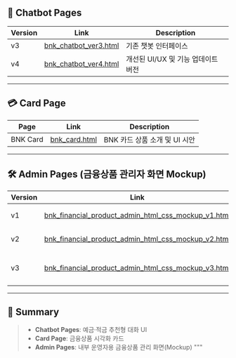  

## 🤖 Chatbot Pages
| Version | Link | Description |
|----------|------|-------------|
| v3 | [bnk_chatbot_ver3.html](https://yingbbang.github.io/bnk-3rd-project-test/bnk_chatbot_ver3.html) | 기존 챗봇 인터페이스 |
| v4 | [bnk_chatbot_ver4.html](https://yingbbang.github.io/bnk-3rd-project-test/bnk_chatbot_ver4.html) | 개선된 UI/UX 및 기능 업데이트 버전 |

---

## 💳 Card Page
| Page | Link | Description |
|-------|------|-------------|
| BNK Card | [bnk_card.html](https://yingbbang.github.io/bnk-3rd-project-test/bnk_card.html) | BNK 카드 상품 소개 및 UI 시안 |

---

## 🛠️ Admin Pages (금융상품 관리자 화면 Mockup)
| Version | Link | Description |
|----------|------|-------------|
| v1 | [bnk_financial_product_admin_html_css_mockup_v1.html](https://yingbbang.github.io/bnk-3rd-project-test/bnk_financial_product_admin_html_css_mockup_v1.html) | 기본 UI 레이아웃 구성 |
| v2 | [bnk_financial_product_admin_html_css_mockup_v2.html](https://yingbbang.github.io/bnk-3rd-project-test/bnk_financial_product_admin_html_css_mockup_v2.html) | 테이블·버튼 스타일 개선 |
| v3 | [bnk_financial_product_admin_html_css_mockup_v3.html](https://yingbbang.github.io/bnk-3rd-project-test/bnk_financial_product_admin_html_css_mockup_v3.html) | 완성도 높은 관리자 페이지 UI |

---

## 📁 Summary
> - **Chatbot Pages**: 예금·적금 추천형 대화 UI  
> - **Card Page**: 금융상품 시각화 카드  
> - **Admin Pages**: 내부 운영자용 금융상품 관리 화면(Mockup)
"""
 
